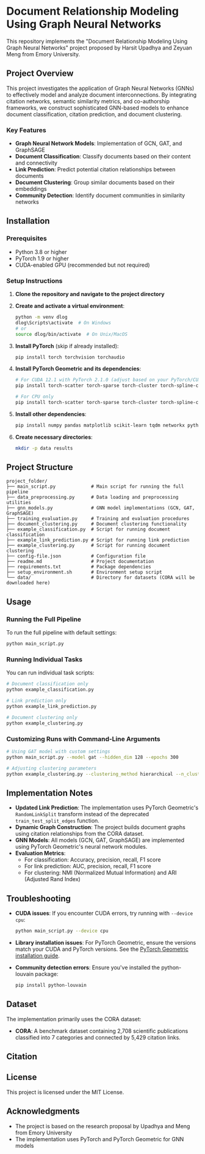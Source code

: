 # Document Relationship Modeling Using Graph Neural Networks

This repository implements the "Document Relationship Modeling Using Graph Neural Networks" project proposed by Harsit Upadhya and Zeyuan Meng from Emory University.

## Project Overview

This project investigates the application of Graph Neural Networks (GNNs) to effectively model and analyze document interconnections. By integrating citation networks, semantic similarity metrics, and co-authorship frameworks, we construct sophisticated GNN-based models to enhance document classification, citation prediction, and document clustering.

### Key Features

- **Graph Neural Network Models**: Implementation of GCN, GAT, and GraphSAGE
- **Document Classification**: Classify documents based on their content and connectivity
- **Link Prediction**: Predict potential citation relationships between documents
- **Document Clustering**: Group similar documents based on their embeddings
- **Community Detection**: Identify document communities in similarity networks

## Installation

### Prerequisites

- Python 3.8 or higher
- PyTorch 1.9 or higher
- CUDA-enabled GPU (recommended but not required)

### Setup Instructions

1. **Clone the repository and navigate to the project directory**

2. **Create and activate a virtual environment**:
   ```bash
   python -m venv dlog
   dlog\Scripts\activate  # On Windows
   # or
   source dlog/bin/activate  # On Unix/MacOS
   ```

3. **Install PyTorch** (skip if already installed):
   ```bash
   pip install torch torchvision torchaudio
   ```

4. **Install PyTorch Geometric and its dependencies**:
   ```bash
   # For CUDA 12.1 with PyTorch 2.1.0 (adjust based on your PyTorch/CUDA version)
   pip install torch-scatter torch-sparse torch-cluster torch-spline-conv torch-geometric -f https://data.pyg.org/whl/torch-2.1.0+cu121.html
   
   # For CPU only
   pip install torch-scatter torch-sparse torch-cluster torch-spline-conv torch-geometric -f https://data.pyg.org/whl/torch-2.1.0+cpu.html
   ```

5. **Install other dependencies**:
   ```bash
   pip install numpy pandas matplotlib scikit-learn tqdm networkx python-louvain
   ```

6. **Create necessary directories**:
   ```bash
   mkdir -p data results
   ```

## Project Structure

```
project_folder/
├── main_script.py             # Main script for running the full pipeline
├── data_preprocessing.py      # Data loading and preprocessing utilities
├── gnn_models.py              # GNN model implementations (GCN, GAT, GraphSAGE)
├── training_evaluation.py     # Training and evaluation procedures
├── document_clustering.py     # Document clustering functionality
├── example_classification.py  # Script for running document classification
├── example_link_prediction.py # Script for running link prediction
├── example_clustering.py      # Script for running document clustering
├── config-file.json           # Configuration file
├── readme.md                  # Project documentation
├── requirements.txt           # Package dependencies
├── setup_environment.sh       # Environment setup script
└── data/                      # Directory for datasets (CORA will be downloaded here)
```

## Usage

### Running the Full Pipeline

To run the full pipeline with default settings:

```bash
python main_script.py
```

### Running Individual Tasks

You can run individual task scripts:

```bash
# Document classification only
python example_classification.py

# Link prediction only
python example_link_prediction.py

# Document clustering only
python example_clustering.py
```

### Customizing Runs with Command-Line Arguments

```bash
# Using GAT model with custom settings
python main_script.py --model gat --hidden_dim 128 --epochs 300

# Adjusting clustering parameters
python example_clustering.py --clustering_method hierarchical --n_clusters 10
```

## Implementation Notes

- **Updated Link Prediction**: The implementation uses PyTorch Geometric's `RandomLinkSplit` transform instead of the deprecated `train_test_split_edges` function.
- **Dynamic Graph Construction**: The project builds document graphs using citation relationships from the CORA dataset.
- **GNN Models**: All models (GCN, GAT, GraphSAGE) are implemented using PyTorch Geometric's neural network modules.
- **Evaluation Metrics**: 
  - For classification: Accuracy, precision, recall, F1 score
  - For link prediction: AUC, precision, recall, F1 score
  - For clustering: NMI (Normalized Mutual Information) and ARI (Adjusted Rand Index)

## Troubleshooting

- **CUDA issues**: If you encounter CUDA errors, try running with `--device cpu`:
  ```bash
  python main_script.py --device cpu
  ```

- **Library installation issues**: For PyTorch Geometric, ensure the versions match your CUDA and PyTorch versions. See the [PyTorch Geometric installation guide](https://pytorch-geometric.readthedocs.io/en/latest/notes/installation.html).

- **Community detection errors**: Ensure you've installed the python-louvain package:
  ```bash
  pip install python-louvain
  ```

## Dataset

The implementation primarily uses the CORA dataset:

- **CORA**: A benchmark dataset containing 2,708 scientific publications classified into 7 categories and connected by 5,429 citation links.

## Citation


## License

This project is licensed under the MIT License.

## Acknowledgments

- The project is based on the research proposal by Upadhya and Meng from Emory University
- The implementation uses PyTorch and PyTorch Geometric for GNN models
